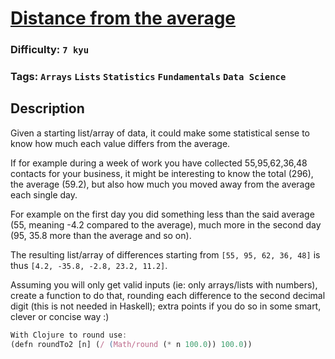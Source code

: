 # [Distance from the average](https://www.codewars.com/kata/568ff914fc7a40a18500005c)

### Difficulty: `7 kyu`

### Tags: `Arrays` `Lists` `Statistics` `Fundamentals` `Data Science`

## Description

Given a starting list/array of data, it could make some statistical sense to know how much each value differs from the average.

If for example during a week of work you have collected 55,95,62,36,48 contacts for your business, it might be interesting to know the total (296), the average (59.2), but also how much you moved away from the average each single day.

For example on the first day you did something less than the said average (55, meaning -4.2 compared to the average), much more in the second day (95, 35.8 more than the average and so on).

The resulting list/array of differences starting from `[55, 95, 62, 36, 48]` is thus `[4.2, -35.8, -2.8, 23.2, 11.2]`.

Assuming you will only get valid inputs (ie: only arrays/lists with numbers), create a function to do that, rounding each difference to the second decimal digit (this is not needed in Haskell); extra points if you do so in some smart, clever or concise way :)

```js
With Clojure to round use:
(defn roundTo2 [n] (/ (Math/round (* n 100.0)) 100.0))
```